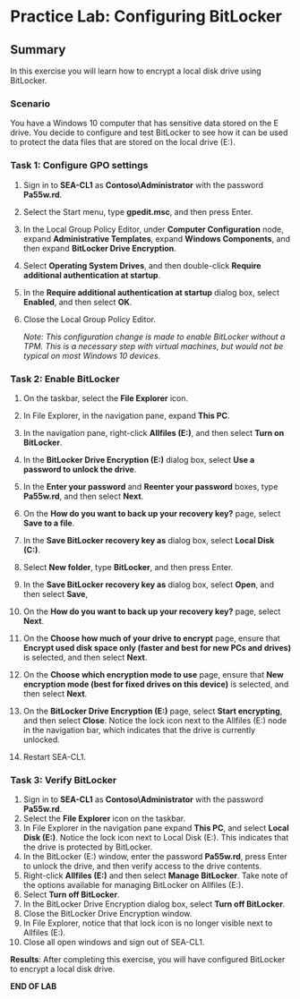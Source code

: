 # Practice Lab: Configuring BitLocker

## Summary

In this exercise you will learn how to encrypt a local disk drive using BitLocker.

### Scenario

You have a Windows 10 computer that has sensitive data stored on the E drive. You decide to configure and test BitLocker to see how it can be used to protect the data files that are stored on the local drive (E:). 

### Task 1: Configure GPO settings

1.  Sign in to **SEA-CL1** as **Contoso\\Administrator** with the password **Pa55w.rd**.
    
2.  Select the Start menu, type **gpedit.msc**, and then press Enter.
    
3.  In the Local Group Policy Editor, under **Computer Configuration** node, expand **Administrative Templates**, expand **Windows Components**, and then expand **BitLocker Drive Encryption**.
    
4.  Select **Operating System Drives**, and then double-click **Require additional authentication at startup**.
    
5.  In the **Require additional authentication at startup** dialog box, select **Enabled**, and then select **OK**.
    
6. Close the Local Group Policy Editor.

   *Note: This configuration change is made to enable BitLocker without a TPM. This is a necessary step with virtual machines, but would not be typical on most Windows 10 devices.*

### Task 2: Enable BitLocker

1.  On the taskbar, select the **File Explorer** icon.

2.  In File Explorer, in the navigation pane, expand **This PC**.

3.  In the navigation pane, right-click **Allfiles (E:)**, and then select **Turn on BitLocker**.
    
4.  In the **BitLocker Drive Encryption (E:)** dialog box, select **Use a password to unlock the drive**.
    
5.  In the **Enter your password** and **Reenter your password** boxes, type **Pa55w.rd**, and then select **Next**.
    
6.  On the **How do you want to back up your recovery key?** page, select **Save to a file**.
    
7.  In the **Save BitLocker recovery key as** dialog box, select **Local Disk (C:)**.
    
8.  Select **New folder**, type **BitLocker**, and then press Enter.

9.  In the **Save BitLocker recovery key as** dialog box, select **Open**, and then select **Save**,
    
10. On the **How do you want to back up your recovery key?** page, select **Next**.
    
11. On the **Choose how much of your drive to encrypt** page, ensure that **Encrypt used disk space only (faster and best for new PCs and drives)** is selected, and then select **Next**.
    
12. On the **Choose which encryption mode to use** page, ensure that **New encryption mode (best for fixed drives on this device)** is selected, and then select **Next**.
    
13. On the **BitLocker Drive Encryption (E:)** page, select **Start encrypting**, and then select **Close**. Notice the lock icon next to the Allfiles (E:) node in the navigation bar, which indicates that the drive is currently unlocked.
    
15. Restart SEA-CL1.

### Task 3: Verify BitLocker

1.  Sign in to **SEA-CL1** as **Contoso\\Administrator** with the password **Pa55w.rd**.
2.  Select the **File Explorer** icon on the taskbar. 
3.  In File Explorer in the navigation pane expand **This PC**, and select **Local Disk (E:)**. Notice the lock icon next to Local Disk (E:). This indicates that the drive is protected by BitLocker.
4.  In the BitLocker (E:) window, enter the password **Pa55w.rd**, press Enter to unlock the drive, and then verify access to the drive contents.
5.  Right-click **Allfiles (E:)** and then select **Manage BitLocker**. Take note of the options available for managing BitLocker on Allfiles (E:). 
6.  Select **Turn off BitLocker**.
7.  In the BitLocker Drive Encryption dialog box, select **Turn off BitLocker**.
8.  Close the BitLocker Drive Encryption window.
9.  In File Explorer, notice that that lock icon is no longer visible next to Allfiles (E:).
10.  Close all open windows and sign out of SEA-CL1.

**Results**: After completing this exercise, you will have configured BitLocker to encrypt a local disk drive.

**END OF LAB**